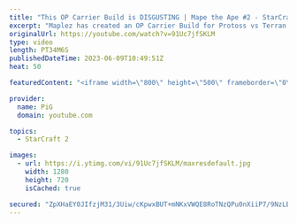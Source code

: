 ```yaml
---
title: "This OP Carrier Build is DISGUSTING | Mape the Ape #2 - StarCraft 2"
excerpt: "Maplez has created an OP Carrier Build for Protoss vs Terran (PvT) and has farmed wins from top tier players on the StarCraft 2 ladder  Reddit Thread: https://www.reddit.com/r/starcraft/comments/13lfymc/farming_top_gms_with_new_build_pvt/  Book of Filth 2.0: https://docs.google.com/document/d/1GbpZ-qjoUQ42ZwVsmk3cYgLZ1WYNcLc9l6KUo-Zuudk/edit?usp=sharing"
originalUrl: https://youtube.com/watch?v=91Uc7jfSKLM
type: video
length: PT34M6S
publishedDateTime: 2023-06-09T10:49:51Z
heat: 50

featuredContent: "<iframe width=\"800\" height=\"500\" frameborder=\"0\" src=\"https://www.youtube.com/embed/91Uc7jfSKLM\" allow=\"accelerometer; autoplay; encrypted-media; gyroscope; picture-in-picture\" allowfullscreen></iframe>"

provider:
  name: PiG
  domain: youtube.com

topics:
  - StarCraft 2

images:
  - url: https://i.ytimg.com/vi/91Uc7jfSKLM/maxresdefault.jpg
    width: 1280
    height: 720
    isCached: true

secured: "ZpXHaEY0JIfzjM31/3Uiw/cKpwxBUT+mNKxVWQE8RoTNzQPu0nXiiP7/9NzLBKQERVVtzqpi6eqOIx/5zqCe73eLBjs8ShcAhxnKVQugFbA00cZKNejjGpgeK+/3yzZVl/nGuIYDqljll5SGmKrQhgVGL+mgf6rS9BZQacJE1dJ9BP89uEjh16Qdf+V0Osol86NuWABnU9XkZKOdMII4Xic6pavZp8JpvqJSR/VOkoTfJ+uoZGovhL6A2ISCENrbdv6NuE92rLvnOx1o/dJ+aPnVSL82kKwpHo/tSG+phf05ddX9ar4cWD4OqsNgcrfL023TaQ1MuuXvQvrYZ/ymhReTB+sdgjoiycC6yGOK9rv5s1HzUM+qQNTwSVuEMoG6VGsaKDyFG3xLVRZgvMQudCYE29O3Sqc4G3pGf6yYw28=;oflcMFhUBgkfhrtFwwFwBg=="
---
```


